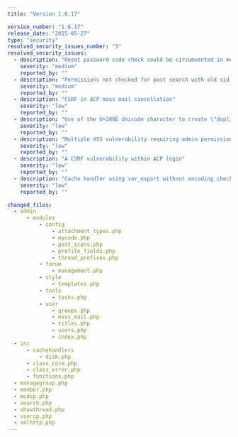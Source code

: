 ```yaml
---
title: "Version 1.6.17"

version_number: "1.6.17"
release_date: "2015-05-27"
type: "security"
resolved_security_issues_number: "5"
resolved_security_issues:
  - description: "Reset password code check could be circumvented in member.php"
    severity: "medium"
    reported_by: ""
  - description: "Permissions not checked for post search with old sid in search.php"
    severity: "medium"
    reported_by: ""
  - description: "CSRF in ACP mass mail cancellation"
    severity: "low"
    reported_by: ""
  - description: "Use of the U+200E Unicode character to create \"duplicate\" username"
    severity: "low"
    reported_by: ""
  - description: "Multiple XSS vulnerability requiring admin permissions"
    severity: "low"
    reported_by: ""
  - description: "A CSRF vulnerability within ACP login"
    severity: "low"
    reported_by: ""
  - description: "Cache handler using var_export without encoding checks"
    severity: "low"
    reported_by: ""

changed_files:
  - admin
      - modules
          - config
              - attachment_types.php
              - mycode.php
              - post_icons.php
              - profile_fields.php
              - thread_prefixes.php
          - forum
              - management.php
          - style
              - templates.php
          - tools
              - tasks.php
          - user
              - groups.php
              - mass_mail.php
              - titles.php
              - users.php
              - index.php
  - inc
      - cachehandlers
          - disk.php
      - class_core.php
      - class_error.php
      - functions.php
  - managegroup.php
  - member.php
  - modcp.php
  - search.php
  - showthread.php
  - usercp.php
  - xmlhttp.php
---
```


